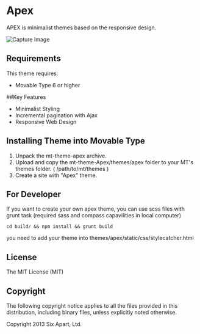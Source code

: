 # Apex
APEX is minimalist themes based on the responsive design.

![Capture Image](https://raw.github.com/movabletype/mt-theme-apex/master/capture_themes.png)

## Requirements
This theme requires:

* Movable Type 6 or higher

##Key Features
* Minimalist Styling
* Incremental pagination with Ajax
* Responsive Web Design

## Installing Theme into Movable Type
1. Unpack the mt-theme-apex archive.
2. Upload and copy the mt-theme-Apex/themes/apex folder to your MT's themes folder. ( /path/to/mt/themes )
4. Create a site with "Apex" theme.

## For Developer
If you want to create your own apex theme, you can use scss files with grunt task (required sass and compass capavilities in local computer)

```
cd build/ && npm install && grunt build
```

you need to add your theme into themes/apex/static/css/stylecatcher.html

## License
The MIT License (MIT)

## Copyright
The following copyright notice applies to all the files provided in this distribution, including binary files, unless explicitly noted otherwise.

Copyright 2013 Six Apart, Ltd.

